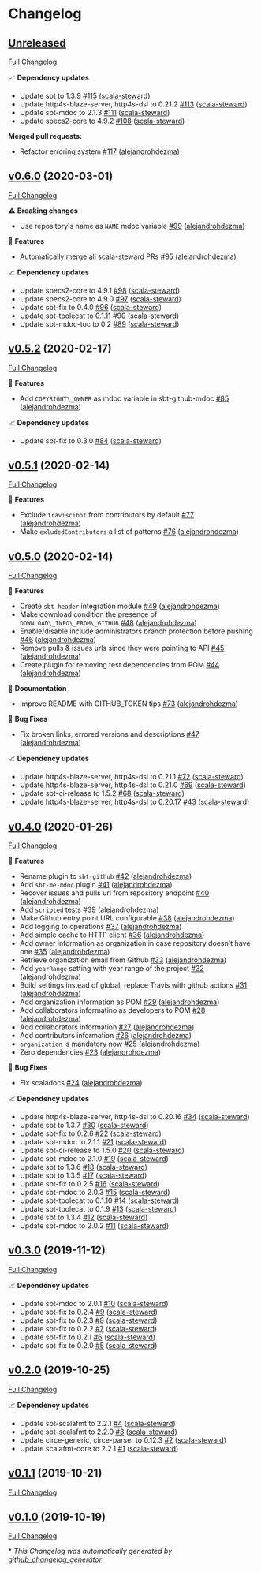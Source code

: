 # Changelog

## [Unreleased](https://github.com/alejandrohdezma/sbt-github/tree/HEAD)

[Full Changelog](https://github.com/alejandrohdezma/sbt-github/compare/v0.6.0...HEAD)

📈 **Dependency updates**

- Update sbt to 1.3.9 [\#115](https://github.com/alejandrohdezma/sbt-github/pull/115) ([scala-steward](https://github.com/scala-steward))
- Update http4s-blaze-server, http4s-dsl to 0.21.2 [\#113](https://github.com/alejandrohdezma/sbt-github/pull/113) ([scala-steward](https://github.com/scala-steward))
- Update sbt-mdoc to 2.1.3 [\#111](https://github.com/alejandrohdezma/sbt-github/pull/111) ([scala-steward](https://github.com/scala-steward))
- Update specs2-core to 4.9.2 [\#108](https://github.com/alejandrohdezma/sbt-github/pull/108) ([scala-steward](https://github.com/scala-steward))

**Merged pull requests:**

- Refactor erroring system [\#117](https://github.com/alejandrohdezma/sbt-github/pull/117) ([alejandrohdezma](https://github.com/alejandrohdezma))

## [v0.6.0](https://github.com/alejandrohdezma/sbt-github/tree/v0.6.0) (2020-03-01)

[Full Changelog](https://github.com/alejandrohdezma/sbt-github/compare/v0.5.2...v0.6.0)

⚠️ **Breaking changes**

- Use repository's name as `NAME` mdoc variable [\#99](https://github.com/alejandrohdezma/sbt-github/pull/99) ([alejandrohdezma](https://github.com/alejandrohdezma))

🚀 **Features**

- Automatically merge all scala-steward PRs [\#95](https://github.com/alejandrohdezma/sbt-github/pull/95) ([alejandrohdezma](https://github.com/alejandrohdezma))

📈 **Dependency updates**

- Update specs2-core to 4.9.1 [\#98](https://github.com/alejandrohdezma/sbt-github/pull/98) ([scala-steward](https://github.com/scala-steward))
- Update specs2-core to 4.9.0 [\#97](https://github.com/alejandrohdezma/sbt-github/pull/97) ([scala-steward](https://github.com/scala-steward))
- Update sbt-fix to 0.4.0 [\#96](https://github.com/alejandrohdezma/sbt-github/pull/96) ([scala-steward](https://github.com/scala-steward))
- Update sbt-tpolecat to 0.1.11 [\#90](https://github.com/alejandrohdezma/sbt-github/pull/90) ([scala-steward](https://github.com/scala-steward))
- Update sbt-mdoc-toc to 0.2 [\#89](https://github.com/alejandrohdezma/sbt-github/pull/89) ([scala-steward](https://github.com/scala-steward))

## [v0.5.2](https://github.com/alejandrohdezma/sbt-github/tree/v0.5.2) (2020-02-17)

[Full Changelog](https://github.com/alejandrohdezma/sbt-github/compare/v0.5.1...v0.5.2)

🚀 **Features**

- Add `COPYRIGHT\_OWNER` as mdoc variable in sbt-github-mdoc [\#85](https://github.com/alejandrohdezma/sbt-github/pull/85) ([alejandrohdezma](https://github.com/alejandrohdezma))

📈 **Dependency updates**

- Update sbt-fix to 0.3.0 [\#84](https://github.com/alejandrohdezma/sbt-github/pull/84) ([scala-steward](https://github.com/scala-steward))

## [v0.5.1](https://github.com/alejandrohdezma/sbt-github/tree/v0.5.1) (2020-02-14)

[Full Changelog](https://github.com/alejandrohdezma/sbt-github/compare/v0.5.0...v0.5.1)

🚀 **Features**

- Exclude `traviscibot` from contributors by default [\#77](https://github.com/alejandrohdezma/sbt-github/pull/77) ([alejandrohdezma](https://github.com/alejandrohdezma))
- Make `exludedContributors` a list of patterns [\#76](https://github.com/alejandrohdezma/sbt-github/pull/76) ([alejandrohdezma](https://github.com/alejandrohdezma))

## [v0.5.0](https://github.com/alejandrohdezma/sbt-github/tree/v0.5.0) (2020-02-14)

[Full Changelog](https://github.com/alejandrohdezma/sbt-github/compare/v0.4.0...v0.5.0)

🚀 **Features**

- Create `sbt-header` integration module [\#49](https://github.com/alejandrohdezma/sbt-github/pull/49) ([alejandrohdezma](https://github.com/alejandrohdezma))
- Make download condition the presence of `DOWNLOAD\_INFO\_FROM\_GITHUB` [\#48](https://github.com/alejandrohdezma/sbt-github/pull/48) ([alejandrohdezma](https://github.com/alejandrohdezma))
- Enable/disable include administrators branch protection before pushing [\#46](https://github.com/alejandrohdezma/sbt-github/pull/46) ([alejandrohdezma](https://github.com/alejandrohdezma))
- Remove pulls & issues urls since they were pointing to API [\#45](https://github.com/alejandrohdezma/sbt-github/pull/45) ([alejandrohdezma](https://github.com/alejandrohdezma))
- Create plugin for removing test dependencies from POM [\#44](https://github.com/alejandrohdezma/sbt-github/pull/44) ([alejandrohdezma](https://github.com/alejandrohdezma))

📘 **Documentation**

- Improve README with GITHUB\_TOKEN tips [\#73](https://github.com/alejandrohdezma/sbt-github/pull/73) ([alejandrohdezma](https://github.com/alejandrohdezma))

🐛 **Bug Fixes**

- Fix broken links, errored versions and descriptions [\#47](https://github.com/alejandrohdezma/sbt-github/pull/47) ([alejandrohdezma](https://github.com/alejandrohdezma))

📈 **Dependency updates**

- Update http4s-blaze-server, http4s-dsl to 0.21.1 [\#72](https://github.com/alejandrohdezma/sbt-github/pull/72) ([scala-steward](https://github.com/scala-steward))
- Update http4s-blaze-server, http4s-dsl to 0.21.0 [\#69](https://github.com/alejandrohdezma/sbt-github/pull/69) ([scala-steward](https://github.com/scala-steward))
- Update sbt-ci-release to 1.5.2 [\#68](https://github.com/alejandrohdezma/sbt-github/pull/68) ([scala-steward](https://github.com/scala-steward))
- Update http4s-blaze-server, http4s-dsl to 0.20.17 [\#43](https://github.com/alejandrohdezma/sbt-github/pull/43) ([scala-steward](https://github.com/scala-steward))

## [v0.4.0](https://github.com/alejandrohdezma/sbt-github/tree/v0.4.0) (2020-01-26)

[Full Changelog](https://github.com/alejandrohdezma/sbt-github/compare/v0.3.0...v0.4.0)

🚀 **Features**

- Rename plugin to `sbt-github` [\#42](https://github.com/alejandrohdezma/sbt-github/pull/42) ([alejandrohdezma](https://github.com/alejandrohdezma))
- Add `sbt-me-mdoc` plugin [\#41](https://github.com/alejandrohdezma/sbt-github/pull/41) ([alejandrohdezma](https://github.com/alejandrohdezma))
- Recover issues and pulls url from repository endpoint [\#40](https://github.com/alejandrohdezma/sbt-github/pull/40) ([alejandrohdezma](https://github.com/alejandrohdezma))
- Add `scripted` tests [\#39](https://github.com/alejandrohdezma/sbt-github/pull/39) ([alejandrohdezma](https://github.com/alejandrohdezma))
- Make Github entry point URL configurable [\#38](https://github.com/alejandrohdezma/sbt-github/pull/38) ([alejandrohdezma](https://github.com/alejandrohdezma))
- Add logging to operations [\#37](https://github.com/alejandrohdezma/sbt-github/pull/37) ([alejandrohdezma](https://github.com/alejandrohdezma))
- Add simple cache to HTTP client [\#36](https://github.com/alejandrohdezma/sbt-github/pull/36) ([alejandrohdezma](https://github.com/alejandrohdezma))
- Add owner information as organization in case repository doesn't have one [\#35](https://github.com/alejandrohdezma/sbt-github/pull/35) ([alejandrohdezma](https://github.com/alejandrohdezma))
- Retrieve organization email from Github [\#33](https://github.com/alejandrohdezma/sbt-github/pull/33) ([alejandrohdezma](https://github.com/alejandrohdezma))
- Add `yearRange` setting with year range of the project [\#32](https://github.com/alejandrohdezma/sbt-github/pull/32) ([alejandrohdezma](https://github.com/alejandrohdezma))
- Build settings instead of global, replace Travis with github actions [\#31](https://github.com/alejandrohdezma/sbt-github/pull/31) ([alejandrohdezma](https://github.com/alejandrohdezma))
- Add organization information as POM [\#29](https://github.com/alejandrohdezma/sbt-github/pull/29) ([alejandrohdezma](https://github.com/alejandrohdezma))
- Add collaborators informatino as developers to POM [\#28](https://github.com/alejandrohdezma/sbt-github/pull/28) ([alejandrohdezma](https://github.com/alejandrohdezma))
- Add collaborators information [\#27](https://github.com/alejandrohdezma/sbt-github/pull/27) ([alejandrohdezma](https://github.com/alejandrohdezma))
- Add contributors information [\#26](https://github.com/alejandrohdezma/sbt-github/pull/26) ([alejandrohdezma](https://github.com/alejandrohdezma))
- `organization` is mandatory now [\#25](https://github.com/alejandrohdezma/sbt-github/pull/25) ([alejandrohdezma](https://github.com/alejandrohdezma))
- Zero dependencies [\#23](https://github.com/alejandrohdezma/sbt-github/pull/23) ([alejandrohdezma](https://github.com/alejandrohdezma))

🐛 **Bug Fixes**

- Fix scaladocs [\#24](https://github.com/alejandrohdezma/sbt-github/pull/24) ([alejandrohdezma](https://github.com/alejandrohdezma))

📈 **Dependency updates**

- Update http4s-blaze-server, http4s-dsl to 0.20.16 [\#34](https://github.com/alejandrohdezma/sbt-github/pull/34) ([scala-steward](https://github.com/scala-steward))
- Update sbt to 1.3.7 [\#30](https://github.com/alejandrohdezma/sbt-github/pull/30) ([scala-steward](https://github.com/scala-steward))
- Update sbt-fix to 0.2.6 [\#22](https://github.com/alejandrohdezma/sbt-github/pull/22) ([scala-steward](https://github.com/scala-steward))
- Update sbt-mdoc to 2.1.1 [\#21](https://github.com/alejandrohdezma/sbt-github/pull/21) ([scala-steward](https://github.com/scala-steward))
- Update sbt-ci-release to 1.5.0 [\#20](https://github.com/alejandrohdezma/sbt-github/pull/20) ([scala-steward](https://github.com/scala-steward))
- Update sbt-mdoc to 2.1.0 [\#19](https://github.com/alejandrohdezma/sbt-github/pull/19) ([scala-steward](https://github.com/scala-steward))
- Update sbt to 1.3.6 [\#18](https://github.com/alejandrohdezma/sbt-github/pull/18) ([scala-steward](https://github.com/scala-steward))
- Update sbt to 1.3.5 [\#17](https://github.com/alejandrohdezma/sbt-github/pull/17) ([scala-steward](https://github.com/scala-steward))
- Update sbt-fix to 0.2.5 [\#16](https://github.com/alejandrohdezma/sbt-github/pull/16) ([scala-steward](https://github.com/scala-steward))
- Update sbt-mdoc to 2.0.3 [\#15](https://github.com/alejandrohdezma/sbt-github/pull/15) ([scala-steward](https://github.com/scala-steward))
- Update sbt-tpolecat to 0.1.10 [\#14](https://github.com/alejandrohdezma/sbt-github/pull/14) ([scala-steward](https://github.com/scala-steward))
- Update sbt-tpolecat to 0.1.9 [\#13](https://github.com/alejandrohdezma/sbt-github/pull/13) ([scala-steward](https://github.com/scala-steward))
- Update sbt to 1.3.4 [\#12](https://github.com/alejandrohdezma/sbt-github/pull/12) ([scala-steward](https://github.com/scala-steward))
- Update sbt-mdoc to 2.0.2 [\#11](https://github.com/alejandrohdezma/sbt-github/pull/11) ([scala-steward](https://github.com/scala-steward))

## [v0.3.0](https://github.com/alejandrohdezma/sbt-github/tree/v0.3.0) (2019-11-12)

[Full Changelog](https://github.com/alejandrohdezma/sbt-github/compare/v0.2.0...v0.3.0)

📈 **Dependency updates**

- Update sbt-mdoc to 2.0.1 [\#10](https://github.com/alejandrohdezma/sbt-github/pull/10) ([scala-steward](https://github.com/scala-steward))
- Update sbt-fix to 0.2.4 [\#9](https://github.com/alejandrohdezma/sbt-github/pull/9) ([scala-steward](https://github.com/scala-steward))
- Update sbt-fix to 0.2.3 [\#8](https://github.com/alejandrohdezma/sbt-github/pull/8) ([scala-steward](https://github.com/scala-steward))
- Update sbt-fix to 0.2.2 [\#7](https://github.com/alejandrohdezma/sbt-github/pull/7) ([scala-steward](https://github.com/scala-steward))
- Update sbt-fix to 0.2.1 [\#6](https://github.com/alejandrohdezma/sbt-github/pull/6) ([scala-steward](https://github.com/scala-steward))
- Update sbt-fix to 0.2.0 [\#5](https://github.com/alejandrohdezma/sbt-github/pull/5) ([scala-steward](https://github.com/scala-steward))

## [v0.2.0](https://github.com/alejandrohdezma/sbt-github/tree/v0.2.0) (2019-10-25)

[Full Changelog](https://github.com/alejandrohdezma/sbt-github/compare/v0.1.1...v0.2.0)

📈 **Dependency updates**

- Update sbt-scalafmt to 2.2.1 [\#4](https://github.com/alejandrohdezma/sbt-github/pull/4) ([scala-steward](https://github.com/scala-steward))
- Update sbt-scalafmt to 2.2.0 [\#3](https://github.com/alejandrohdezma/sbt-github/pull/3) ([scala-steward](https://github.com/scala-steward))
- Update circe-generic, circe-parser to 0.12.3 [\#2](https://github.com/alejandrohdezma/sbt-github/pull/2) ([scala-steward](https://github.com/scala-steward))
- Update scalafmt-core to 2.2.1 [\#1](https://github.com/alejandrohdezma/sbt-github/pull/1) ([scala-steward](https://github.com/scala-steward))

## [v0.1.1](https://github.com/alejandrohdezma/sbt-github/tree/v0.1.1) (2019-10-21)

[Full Changelog](https://github.com/alejandrohdezma/sbt-github/compare/v0.1.0...v0.1.1)

## [v0.1.0](https://github.com/alejandrohdezma/sbt-github/tree/v0.1.0) (2019-10-19)

[Full Changelog](https://github.com/alejandrohdezma/sbt-github/compare/f5fed13d09119eb8f3c421baef3226c386f65faa...v0.1.0)



\* *This Changelog was automatically generated by [github_changelog_generator](https://github.com/github-changelog-generator/github-changelog-generator)*
